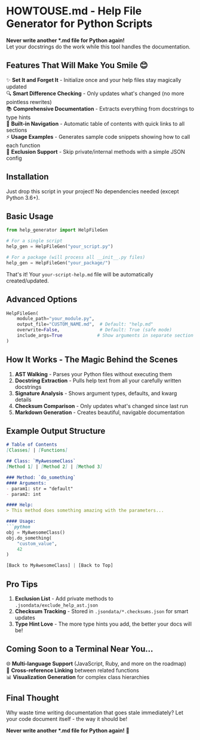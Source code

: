 
# HOWTOUSE.md - Help File Generator for Python Scripts

**Never write another \*.md file for Python again!**  
Let your docstrings do the work while this tool handles the documentation.

## Features That Will Make You Smile 😊

✨ **Set It and Forget It** - Initialize once and your help files stay magically updated  
🔍 **Smart Difference Checking** - Only updates what's changed (no more pointless rewrites)  
📚 **Comprehensive Documentation** - Extracts everything from docstrings to type hints  
🧭 **Built-in Navigation** - Automatic table of contents with quick links to all sections  
⚡ **Usage Examples** - Generates sample code snippets showing how to call each function  
🎯 **Exclusion Support** - Skip private/internal methods with a simple JSON config  

## Installation

Just drop this script in your project! No dependencies needed (except Python 3.6+).

## Basic Usage

```python
from help_generator import HelpFileGen

# For a single script
help_gen = HelpFileGen("your_script.py")

# For a package (will process all __init__.py files)
help_gen = HelpFileGen("your_package/")
```

That's it! Your `your-script-help.md` file will be automatically created/updated.

## Advanced Options

```python
HelpFileGen(
    module_path="your_module.py",
    output_file="CUSTOM_NAME.md",  # Default: "help.md"
    overwrite=False,               # Default: True (safe mode)
    include_args=True             # Show arguments in separate section
)
```

## How It Works - The Magic Behind the Scenes

1. **AST Walking** - Parses your Python files without executing them
2. **Docstring Extraction** - Pulls help text from all your carefully written docstrings
3. **Signature Analysis** - Shows argument types, defaults, and kwarg details
4. **Checksum Comparison** - Only updates what's changed since last run
5. **Markdown Generation** - Creates beautiful, navigable documentation

## Example Output Structure

```markdown
# Table of Contents
[Classes] | [Functions]

## Class: `MyAwesomeClass`
[Method 1] | [Method 2] | [Method 3]

### Method: `do_something`
#### Arguments:
- param1: str = "default"
- param2: int

#### Help:
> This method does something amazing with the parameters...

#### Usage:
```python
obj = MyAwesomeClass()
obj.do_something(
    "custom_value",
    42
)

[Back to MyAwesomeClass] | [Back to Top]
```

## Pro Tips

1. **Exclusion List** - Add private methods to `.jsondata/exclude_help_ast.json`
2. **Checksum Tracking** - Stored in `.jsondata/*.checksums.json` for smart updates
3. **Type Hint Love** - The more type hints you add, the better your docs will be!

## Coming Soon to a Terminal Near You...

🌐 **Multi-language Support** (JavaScript, Ruby, and more on the roadmap)  
🔗 **Cross-reference Linking** between related functions  
📊 **Visualization Generation** for complex class hierarchies  

## Final Thought

Why waste time writing documentation that goes stale immediately? Let your code document itself - the way it should be!

**Never write another \*.md file for Python again!** 🎉

